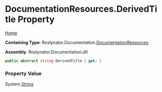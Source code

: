 <a name="_top"></a>

# DocumentationResources\.DerivedTitle Property

[Home](../../../../README.md#_top)

**Containing Type**: Roslynator\.Documentation\.[DocumentationResources](../README.md#_top)

**Assembly**: Roslynator\.Documentation\.dll

```csharp
public abstract string DerivedTitle { get; }
```

### Property Value

System\.[String](https://docs.microsoft.com/en-us/dotnet/api/system.string)

